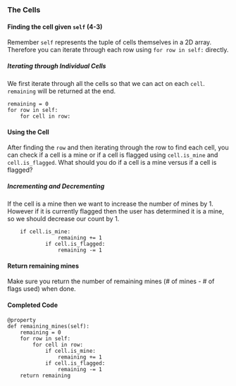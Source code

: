 ### The Cells 

#### Finding the cell given `self` (4-3)
Remember `self` represents the tuple of cells themselves in a 2D array. Therefore you can iterate through each row using `for row in self:` directly.

##### Iterating through Individual Cells
We first iterate through all the cells so that we can act on each `cell`. `remaining` will be returned at the end. 

```
remaining = 0
for row in self:
	for cell in row:
```

#### Using the Cell
After finding the `row` and then iterating through the row to find each cell, you can check if a cell is a mine or if a cell is flagged using `cell.is_mine` and `cell.is_flagged`. What should you do if a cell is a mine versus if a cell is flagged? 

##### Incrementing and Decrementing
If the cell is a mine then we want to increase the number of mines by 1. However if it is currently flagged then the user has determined it is a mine, so we should decrease our count by 1. 
```
    if cell.is_mine:
                remaining += 1
            if cell.is_flagged:
                remaining -= 1
```

#### Return remaining mines
Make sure you return the number of remaining mines (# of mines - # of flags used) when done. 

#### Completed Code
```
@property
def remaining_mines(self):
    remaining = 0
    for row in self:
        for cell in row:
            if cell.is_mine:
                remaining += 1
            if cell.is_flagged:
                remaining -= 1
    return remaining
```
